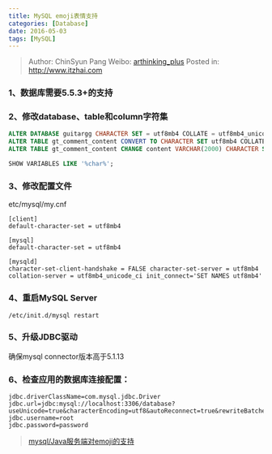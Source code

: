 ```yaml
---
title: MySQL emoji表情支持
categories: [Database]
date: 2016-05-03
tags: [MySQL]
---
```


> Author: ChinSyun Pang
> Weibo: [arthinking_plus](http://weibo.com/arthinkingplus)
> Posted in: http://www.itzhai.com

### 1、数据库需要5.5.3+的支持

### 2、修改database、table和column字符集
```sql
ALTER DATABASE guitargg CHARACTER SET = utf8mb4 COLLATE = utf8mb4_unicode_ci; 
ALTER TABLE gt_comment_content CONVERT TO CHARACTER SET utf8mb4 COLLATE utf8mb4_unicode_ci;
ALTER TABLE gt_comment_content CHANGE content VARCHAR(2000) CHARACTER SET utf8mb4 COLLATE utf8mb4_unicode_ci;

SHOW VARIABLES LIKE '%char%';
```
### 3、修改配置文件
etc/mysql/my.cnf
```
[client]
default-character-set = utf8mb4

[mysql]
default-character-set = utf8mb4

[mysqld]
character-set-client-handshake = FALSE character-set-server = utf8mb4
collation-server = utf8mb4_unicode_ci init_connect='SET NAMES utf8mb4'
```
### 4、重启MySQL Server
```
/etc/init.d/mysql restart
```
### 5、升级JDBC驱动
确保mysql connector版本高于5.1.13
### 6、检查应用的数据库连接配置：
```
jdbc.driverClassName=com.mysql.jdbc.Driver
jdbc.url=jdbc:mysql://localhost:3306/database?useUnicode=true&characterEncoding=utf8&autoReconnect=true&rewriteBatchedStatements=TRUE jdbc.username=root
jdbc.password=password
```

> [mysql/Java服务端对emoji的支持](http://segmentfault.com/blog/ilikewhite/1190000000616820 "mysql/Java服务端对emoji的支持")

